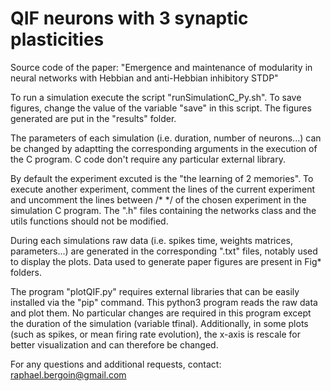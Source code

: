 # QIF neurons with 3 synaptic plasticities

Source code of the paper: "Emergence and maintenance of modularity in neural networks with Hebbian and anti-Hebbian inhibitory STDP"

To run a simulation execute the script "runSimulationC_Py.sh". To save figures, change the value of the variable "save" in this script. The figures generated are put in the "results" folder.

The parameters of each simulation (i.e. duration, number of neurons...) can be changed by adaptting the corresponding arguments in the execution of the C program. C code don't require any particular external library.

By default the experiment excuted is the "the learning of 2 memories". To execute another experiment, comment the lines of the current experiment and uncomment the lines between /* */ of the chosen experiment in the simulation C program. The ".h" files containing the networks class and the utils functions should not be modified.

During each simulations raw data (i.e. spikes time, weights matrices, parameters...) are generated in the corresponding ".txt" files, notably used to display the plots.
Data used to generate paper figures are present in Fig* folders.

The program "plotQIF.py" requires external libraries that can be easily installed via the "pip" command. This python3 program reads the raw data and plot them. No particular changes are required in this program except the duration of the simulation (variable tfinal). Additionally, in some plots (such as spikes, or mean firing rate evolution), the x-axis is rescale for better visualization and can therefore be changed.

For any questions and additional requests, contact: raphael.bergoin@gmail.com

